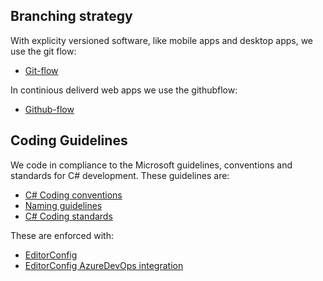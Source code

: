 ## Branching strategy
With explicity versioned software, like mobile apps and desktop apps, we use the git flow:
* [Git-flow](https://nvie.com/posts/a-successful-git-branching-model/)

In continious deliverd web apps we use the githubflow:
* [Github-flow](https://guides.github.com/introduction/flow/)

## Coding Guidelines
We code in compliance to the Microsoft guidelines, conventions and standards for C# development. These guidelines are:

* [C# Coding conventions](https://docs.microsoft.com/en-us/dotnet/csharp/programming-guide/inside-a-program/coding-conventions)
* [Naming guidelines](https://docs.microsoft.com/en-us/dotnet/standard/design-guidelines/naming-guidelines)
* [C# Coding standards](http://www.dofactory.com/reference/csharp-coding-standards)

These are enforced with:
* [EditorConfig](https://github.com/MakeAndDevelop/default_project_resources/blob/main/linting/.editorconfig)
* [EditorConfig AzureDevOps integration](https://pumpingco.de/blog/check-if-pull-requests-violate-editorconfig-rules-with-azure-devops-pipelines/)
